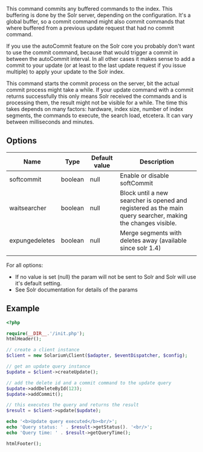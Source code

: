 This command commits any buffered commands to the index. This buffering is done by the Solr server, depending on the configuration. It's a global buffer, so a commit command might also commit commands that where buffered from a previous update request that had no commit command.

If you use the autoCommit feature on the Solr core you probably don't want to use the commit command, because that would trigger a commit in between the autoCommit interval. In all other cases it makes sense to add a commit to your update (or at least to the last update request if you issue multiple) to apply your update to the Solr index.

This command starts the commit process on the server, bit the actual commit process might take a while. If your update command with a commit returns successfully this only means Solr received the commands and is processing them, the result might not be visible for a while. The time this takes depends on many factors: hardware, index size, number of index segments, the commands to execute, the search load, etcetera. It can vary between milliseconds and minutes.

Options
-------

| Name           | Type    | Default value | Description                                                                                                 |
|----------------|---------|---------------|-------------------------------------------------------------------------------------------------------------|
| softcommit     | boolean | null          | Enable or disable softCommit                                                                                |
| waitsearcher   | boolean | null          | Block until a new searcher is opened and registered as the main query searcher, making the changes visible. |
| expungedeletes | boolean | null          | Merge segments with deletes away (available since solr 1.4)                                                 |
||

For all options:

-   If no value is set (null) the param will not be sent to Solr and Solr will use it's default setting.
-   See Solr documentation for details of the params

Example
-------

```php
<?php

require(__DIR__.'/init.php');
htmlHeader();

// create a client instance
$client = new Solarium\Client($adapter, $eventDispatcher, $config);

// get an update query instance
$update = $client->createUpdate();

// add the delete id and a commit command to the update query
$update->addDeleteById(123);
$update->addCommit();

// this executes the query and returns the result
$result = $client->update($update);

echo '<b>Update query executed</b><br/>';
echo 'Query status: ' . $result->getStatus(). '<br/>';
echo 'Query time: ' . $result->getQueryTime();

htmlFooter();

```
